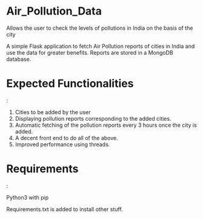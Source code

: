 # Air_Pollution_Data
Allows the user to check the levels of pollutions in India on the basis of the city

A simple Flask application to fetch Air Pollution reports of cities in India and use the data for greater benefits. 
Reports are stored in a MongoDB database. 

<h1>Expected Functionalities</h1> : 

1. Cities to be added by the user
2. Displaying pollution reports corresponding to the added cities. 
3. Automatic fetching of the pollution reports every 3 hours once the city is added. 
4. A decent front end to do all of the above. 
5. Improved performance using threads. 

<h1>Requirements</h1> : 

Python3 with pip

Requirements.txt is added to install other stuff. 
